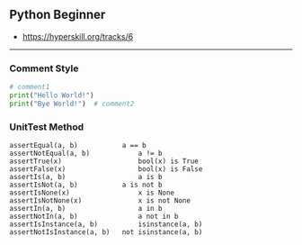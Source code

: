 ## Python Beginner
- https://hyperskill.org/tracks/6

---
### Comment Style
```python 
# comment1
print("Hello World!") 
print("Bye World!")  # comment2
```

### UnitTest Method
```
assertEqual(a, b)	        a == b	
assertNotEqual(a, b)	        a != b	
assertTrue(x)	                bool(x) is True	
assertFalse(x)	                bool(x) is False	
assertIs(a, b)	                a is b	
assertIsNot(a, b)	        a is not b	
assertIsNone(x)	                x is None	
assertIsNotNone(x)  	        x is not None	
assertIn(a, b)              	a in b	
assertNotIn(a, b)   	        a not in b	
assertIsInstance(a, b)	        isinstance(a, b)	
assertNotIsInstance(a, b)	not isinstance(a, b)	
```